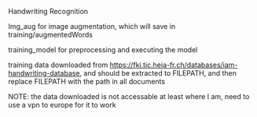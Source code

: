Handwriting Recognition

Img_aug for image augmentation, which will save in training/augmentedWords

training_model for preprocessing and executing the model

training data downloaded from https://fki.tic.heia-fr.ch/databases/iam-handwriting-database, and should be extracted to FILEPATH, and then replace FILEPATH with the path in all documents

NOTE: the data downloaded is not accessable at least where I am, need to use a vpn to europe for it to work
